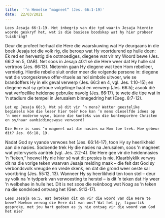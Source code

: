 ```yaml
---
title:  '‘n Hemelse “magneet” (Jes. 66:1-19)'
date:  22/03/2021
---
```


`Lees Jesaja 66:1-19. Met inbegrip van die tyd waarin Jesaja hierdie woorde geskryf het, wat is die basiese boodskap wat hy hier probeer tuisbring?`

Deur die profeet herhaal die Here die waarskuwing wat Hy deurgaans in die boek Jesaja tot die volk rig, die beroep wat Hy voortdurend op hulle doen: Ek red en hervestig die ootmoediges, diegene wat vir my Woord bewe (Jes. 66:2 en 5, OAB). Net soos in Jesaja 40:1 sê die Here weer dat Hy hulle sal vertroos (Jes. 66:13). Nietemin gaan Hy diegene wat teen Hom rebelleer, vernietig. Hierdie rebelle sluit onder meer die volgende persone in: diegene wat die voorgeskrewe offer-rituele as hol simbole uitvoer, wie se brandoffers Hy in elk geval verwerp (Jes. 66:3 en 4, vgl. Jes. 1:10-15); en diegene wat sy getroue volgelinge haat en verwerp (Jes. 66:5); asook dié wat verfoeilike heidense gebruike navolg (Jes. 66:17), te wete die tipe wat in ’n stadium die tempel in Jerusalem binnegedring het (Eseg. 8:7-12).

`Let op Jesaja 66:3. Wat sê dit vir ’n mens? Watter geestelike beginsels kom die leser hier teë? Hoe kan ’n mens dieselfde idees op ’n meer moderne wyse, binne die konteks van die kontemporêre Christen en sy/haar aanbiddingswyse verwoord?`

`Die Here is soos ’n magneet wat die nasies na Hom toe trek. Hoe gebeur dit? Jes. 66:18, 19.`

Nadat God sy vyande verwoes het (Jes. 66:14-17), toon Hy sy heerlikheid aan die nasies. Sodoende trek Hy die nasies na Jerusalem, soos ’n magneet wat ystervysels aantrek (vgl. Jes. 2:2-4). Die Here gee vir die heidennasies ’n “teken,” hoewel Hy nie hier sê wat dit presies is nie. Klaarblyklik verwys dit na die vorige teken waarvan Jesaja melding maak – die feit dat God sy verbondsvolk vreugde en vrede skenk, en dat die grond weer oeste sal voortbring (Jes. 55:12, 13). Wanneer Hy sy heerlikheid ten toon stel – deur sy volk na ’n tydperk van verwoesting te herstel – is dit ’n teken dat Hy weer ’n welbehae in hulle het. Dit is net soos die reënboog wat Noag as ’n teken na die sondvloed ontvang het (Gen. 9:13-17).

`Lees Jesaja 66:5. Wat beteken dit om vir die woord van die Here te bewe? Hoekom verwag die Here dit van ons? Wat het jy, figuurlik gesproke, met jou hart gedoen as jy nie ontsag vir die woord van God het nie?`